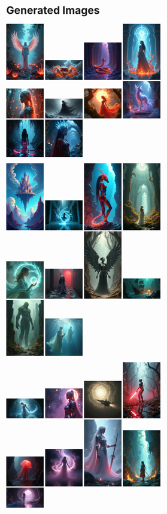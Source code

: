 # Generated Images



<img src="2025_07_09_01.png" width="100"/> <img src="2025_07_09_02.png" width="100"/> <img src="2025_07_09_03.png" width="100"/> <img src="2025_07_09_04.png" width="100"/> <img src="2025_07_09_05.png" width="100"/> <img src="2025_07_09_06.png" width="100"/> <img src="2025_07_09_07.png" width="100"/> <img src="2025_07_09_08.png" width="100"/> <img src="2025_07_09_09.png" width="100"/> <img src="2025_07_09_10.png" width="100"/>

<img src="2025_07_09_11.png" width="100"/> <img src="2025_07_09_12.png" width="100"/> <img src="2025_07_09_13.png" width="100"/> <img src="2025_07_09_14.png" width="100"/> <img src="2025_07_09_15.png" width="100"/> <img src="2025_07_09_16.png" width="100"/> <img src="2025_07_09_17.png" width="100"/> <img src="2025_07_09_18.png" width="100"/> <img src="2025_07_09_19.png" width="100"/> <img src="2025_07_09_20.png" width="100"/>

<img src="2025_07_09_21.png" width="100"/> <img src="2025_07_09_22.png" width="100"/> <img src="2025_07_09_23.png" width="100"/> <img src="2025_07_09_24.png" width="100"/> <img src="2025_07_09_25.png" width="100"/> <img src="2025_07_09_26.png" width="100"/> <img src="2025_07_09_27.png" width="100"/> <img src="2025_07_09_28.png" width="100"/> <img src="2025_07_09_29.png" width="100"/>